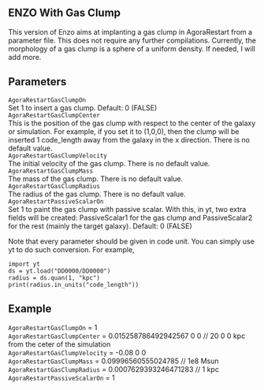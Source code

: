 ## ENZO With Gas Clump

This version of Enzo aims at implanting a gas clump in AgoraRestart from a parameter file. This does not require any further compilations.
Currently, the morphology of a gas clump is a sphere of a uniform density. If needed, I will add more.

## Parameters 
`AgoraRestartGasClumpOn`  
Set 1 to insert a gas clump. Default: 0 (FALSE)  
`AgoraRestartGasClumpCenter`  
This is the position of the gas clump with respect to the center of the galaxy or simulation. For example, if you set it to (1,0,0), then the clump will be inserted 1 code_length away from the galaxy in the x direction. There is no default value.  
`AgoraRestartGasClumpVelocity`  
The initial velocity of the gas clump. There is no default value.  
`AgoraRestartGasClumpMass`  
The mass of the gas clump. There is no default value.  
`AgoraRestartGasClumpRadius`  
The radius of the gas clump. There is no default value.  
`AgoraRestartPassiveScalarOn`  
Set 1 to paint the gas clump with passive scalar. With this, in yt, two extra fields will be created: PassiveScalar1 for the gas clump and PassiveScalar2 for the rest (mainly the target galaxy). Default: 0 (FALSE)  

Note that every parameter should be given in code unit. You can simply use yt to do such conversion. 
For example, 
```
import yt
ds = yt.load("DD0000/DD0000")
radius = ds.quan(1, "kpc")
print(radius.in_units("code_length"))
```


## Example

`AgoraRestartGasClumpOn`                         = 1  
`AgoraRestartGasClumpCenter`                     = 0.015258786492942567 0 0   // 20 0 0 kpc from the ceter of the simulation  
`AgoraRestartGasClumpVelocity`                   = -0.08 0 0  
`AgoraRestartGasClumpMass`                       = 0.09996560555024785     // 1e8 Msun  
`AgoraRestartGasClumpRadius`                     = 0.0007629393246471283   // 1 kpc  
`AgoraRestartPassiveScalarOn`                    = 1  

